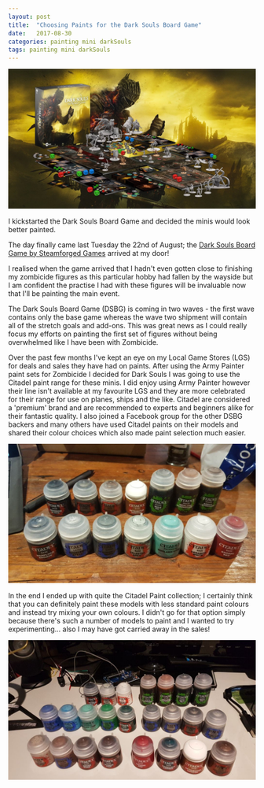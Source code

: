 ```yaml
---
layout: post
title:  "Choosing Paints for the Dark Souls Board Game"
date:   2017-08-30
categories: painting mini darkSouls
tags: painting mini darkSouls 
---
```


![The Dark Souls Board Game](/images/darksouls/dark_souls_stock.jpg)

I kickstarted the Dark Souls Board Game and decided the minis would look better painted.

<!--more-->

The day finally came last Tuesday the 22nd of August; the [Dark Souls Board Game by Steamforged Games][steamforged] arrived at my door!

I realised when the game arrived that I hadn't even gotten close to finishing my zombicide figures as this particular hobby had fallen by the wayside but I am confident the practise I had with these figures will be invaluable now that I'll be painting the main event.

The Dark Souls Board Game (DSBG) is coming in two waves - the first wave contains only the base game whereas the wave two shipment will contain all of the stretch goals and add-ons. This was great news as I could really focus my efforts on painting the first set of figures without being overwhelmed like I have been with Zombicide.

Over the past few months I've kept an eye on my Local Game Stores (LGS) for deals and sales they have had on paints. After using the Army Painter paint sets for Zombicide I decided for Dark Souls I was going to use the Citadel paint range for these minis. I did enjoy using Army Painter however their line isn't available at my favourite LGS and they are more celebrated for their range for use on planes, ships and the like. Citadel are considered a 'premium' brand and are recommended to experts and beginners alike for their fantastic quality. I also joined a Facebook group for the other DSBG backers and many others have used Citadel paints on their models and shared their colour choices which also made paint selection much easier.

![First run of paints](/images/darksouls/02_paints.jpg)

In the end I ended up with quite the Citadel Paint collection; I certainly think that you can definitely paint these models with less standard paint colours and instead try mixing your own colours. I didn't go for that option simply because there's such a number of models to paint and I wanted to try experimenting... also I may have got carried away in the sales!

![More paints!](/images/darksouls/11_paints.jpg)

[steamforged]: https://steamforged.com/dark-souls-the-board-game